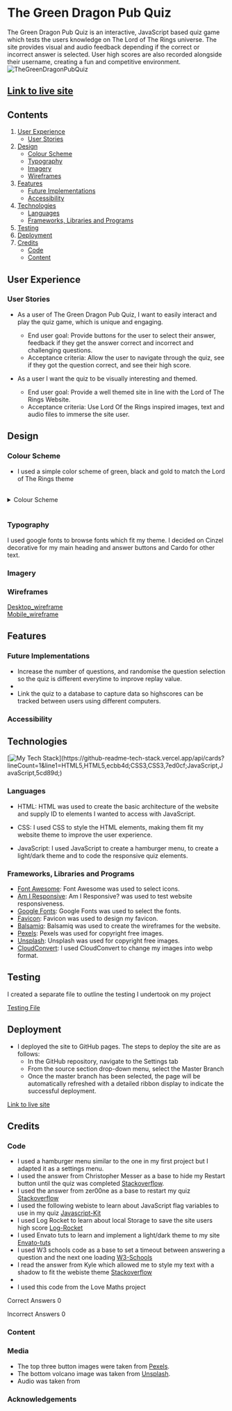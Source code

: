# The Green Dragon Pub Quiz
The Green Dragon Pub Quiz is an interactive, JavaScript based quiz game which tests the users knowledge on The Lord of The Rings universe. The site provides visual and audio feedback depending if the correct or incorrect answer is selected. User high scores are also recorded alongside their username, creating a fun and competitive environment. 
![TheGreenDragonPubQuiz]()

## [Link to live site](https://ktc96.github.io/TheGreenDragonPubQuiz/)

## Contents

1. [User Experience](#user-experience)
   * [User Stories](#user-stories)
2. [Design](#design)
   * [Colour Scheme](#colour-scheme)
   * [Typography](#typography)
   * [Imagery](#imagery)
   * [Wireframes](#wireframes)
3. [Features](#features)
   * [Future Implementations](#future-implementations)
   * [Accessibility](#accessibility)
4. [Technologies](#technologies)
   * [Languages](#languages)
   * [Frameworks, Libraries and Programs](#frameworks-libraries-and-programs)
5. [Testing](#testing)
6. [Deployment](#deployment)
7. [Credits](#credits)
   * [Code](#code)
   * [Content](#c)


## User Experience



### User Stories




* As a user of The Green Dragon Pub Quiz, I want to easily interact and play the quiz game, which is unique and engaging.
   * End user goal: Provide buttons for the user to select their answer, feedback if they get the answer correct and incorrect and challenging questions.
   * Acceptance criteria: Allow the user to navigate through the quiz, see if they got the question correct, and see their high score.
 
* As a user I want the quiz to be visually interesting and themed.
   * End user goal: Provide a well themed site in line with the Lord of The Rings Website.
   * Acceptance criteria: Use Lord Of the Rings inspired images, text and audio files to immerse the site user. 

  
     


## Design

### Colour Scheme
* I used a simple color scheme of green, black and gold to match the Lord of The Rings theme
<br>
<details><summary>Colour Scheme</summary>

<img src="./assets/images/colour_scheme.png" height= 500px width= 600px> EDIT 

</details>
<br>

### Typography

 I used google fonts to browse fonts which fit my theme. I  decided on Cinzel decorative for my main heading and answer buttons and Cardo for other text.


### Imagery

### Wireframes



[Desktop_wireframe](/wireframes/Desktop-wireframe.png)
<br>
[Mobile_wireframe](/wireframes/Mobile-wireframe.png)
<br>



## Features


   

### Future Implementations

   * Increase the number of questions, and randomise the question selection so the quiz is different everytime to improve replay value. 
   * 
   * Link the quiz to a database to capture data so highscores can be tracked between users using different computers.

### Accessibility

## Technologies

[![My Tech Stack](https://github-readme-tech-stack.vercel.app/api/cards?lineCount=1&line1=HTML5,HTML5,ecbb4d;CSS3,CSS3,7ed0cf;JavaScript,JavaScript,5cd89d;)](https://github-readme-tech-stack.vercel.app/api/cards?lineCount=1&line1=HTML5,HTML5,ecbb4d;CSS3,CSS3,7ed0cf;JavaScript,JavaScript,5cd89d;)

### Languages

* HTML: HTML was used to create the basic architecture of the website and supply ID to elements I wanted to access with JavaScript.

* CSS: I used CSS to style the HTML elements, making them fit my website theme to improve the user experience.

* JavaScript: I used JavaScript to create a hamburger menu, to create a light/dark theme and to code the responsive quiz elements.

### Frameworks, Libraries and Programs

* [Font Awesome](https://fontawesome.com/): Font Awesome was used to select icons.
* [Am I Responsive](https://ui.dev/amiresponsive): Am I Responsive? was used to test website responsiveness.
* [Google Fonts](https://fonts.google.com/): Google Fonts was used to select the fonts.
* [Favicon](https://www.favicon.cc/): Favicon was used to design my favicon. 
* [Balsamiq](https://balsamiq.com/wireframes/?gclid=Cj0KCQiApKagBhC1ARIsAFc7Mc5DZfV_5VpnNDQFIuz5lMZ2IXecFdf7tkETd3vavZImeCymee0FHvQaAmZHEALw_wcB): Balsamiq was used to create the wireframes for the website. 
* [Pexels](https://www.pexels.com/): Pexels was used for copyright free images.
* [Unsplash](https://unsplash.com/): Unsplash was used for copyright free images.
* [CloudConvert](https://cloudconvert.com/): I used CloudConvert to change my images into webp format.



## Testing

I created a separate file to outline the testing I undertook on my project 

[Testing File](./testing/TESTING.md)


## Deployment

* I deployed the site to GitHub pages. The steps to deploy the site are as follows:
   * In the GitHub repository, navigate to the Settings tab
   * From the source section drop-down menu, select the Master Branch
   * Once the master branch has been selected, the page will be automatically refreshed with a detailed ribbon display to indicate the successful deployment.

[Link to live site](https://ktc96.github.io/project-one/)

## Credits

### Code
* I used a hamburger menu similar to the one in my first project but I adapted it as a settings menu.
* I used the answer from Christopher Messer as a base to hide my Restart button until the quiz was completed  [Stackoverflow]( https://stackoverflow.com/questions/45602167/make-html-div-with-display-none-visible-again-loading-image-before-li).
* I used the answer from zer00ne as a base to restart my quiz [Stackoverflow](https://stackoverflow.com/questions/40371972/resetting-a-quiz-with-reset-button)
* I used the following webiste to learn about JavaScript flag variables to use in my quiz [Javascript-Kit](http://www.javascriptkit.com/javatutors/valid2.shtml)
* I used Log Rocket to learn about local Storage to save the site users high score [Log-Rocket](https://blog.logrocket.com/localstorage-javascript-complete-guide/#storing-data-browser-with-localstorage)
* I used Envato tuts to learn and implement a light/dark theme to my site [Envato-tuts](https://webdesign.tutsplus.com/tutorials/color-schemes-with-css-variables-and-javascript--cms-36989)
* I used W3 schools code as a base to set a timeout between answering a question and the next one loading [W3-Schools](https://www.w3schools.com/jsref/met_win_settimeout.asp)
* I read the answer from Kyle which allowed me to style my text with a shadow to fit the webiste theme [Stackoverflow](https://stackoverflow.com/questions/4919076/outline-effect-to-text)
* 
* I used this code from the Love Maths project

<div class="score-area">
            <p class="scores">Correct Answers <span id="score">0</span></p>
            <p class="scores">Incorrect Answers <span id="incorrect">0</span></p>
 </div>


### Content



### Media

* The top three button images were taken from [Pexels](https://www.pexels.com/).  
* The bottom volcano image was taken from  [Unsplash](https://unsplash.com/).
* Audio was taken from 



### Acknowledgements


